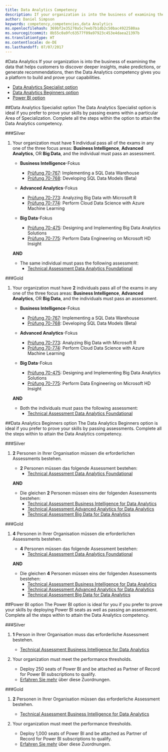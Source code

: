 ```yaml
---
title: Data Analytics Competency
description: If your organization is into the business of examining the data that helps customers to discover deeper insights, make predictions, or generate recommendations, then the Data Analytics competency gives you a platform to build and prove your capabilities.
author: Daniel Simpson
keywords: competency,competencies,data Analytics
ms.openlocfilehash: 369bf2e35270a5c7eeb7b1db2c50bac4922580aa
ms.sourcegitcommit: 8b55c0a9fc63577f09a97923c453e4daea21397b
ms.translationtype: HT
ms.contentlocale: de-DE
ms.lasthandoff: 07/07/2017
---
```

#<a name="data-analytics"></a>Data Analytics
If your organization is into the business of examining the data that helps customers to discover deeper insights, make predictions, or generate recommendations, then the Data Analytics competency gives you a platform to build and prove your capabilities.

- [Data Analytics Specialist option](#data-analytics-specialist-option)
- [Data Analytics Beginners option](#data-analytics-beginners-option)
- [Power BI option](#power-bi-option)

##<a name="data-analytics-specialist-option"></a>Data Analytics Specialist option
The Data Analytics Specialist option is ideal if you prefer to prove your skills by passing exams within a particular Area of Specialization. Complete all the steps within the option to attain the Data Analytics competency.

###<a name="silver"></a>Silver
1. Your organization must have **1** individual pass all of the exams in any one of the three focus areas: **Business Intelligence**, **Advanced Analytics**, OR **Big Data**, and the individual must pass an assessment.

    - **Business Intelligence**-Fokus
        - [Prüfung 70-767](https://www.microsoft.com/en-us/learning/exam-70-767.aspx): Implementing a SQL Data Warehouse 
        - [Prüfung 70-768](https://www.microsoft.com/en-us/learning/exam-70-768.aspx): Developing SQL Data Models (Beta)

    - **Advanced Analytics**-Fokus
        - [Prüfung 70-773](https://www.microsoft.com/en-us/learning/exam-70-773.aspx): Analyzing Big Data with Microsoft R
        - [Prüfung 70-774](https://www.microsoft.com/en-us/learning/exam-70-774.aspx): Perform Cloud Data Science with Azure Machine Learning

    - **Big Data**-Fokus
        - [Prüfung 70-475](https://www.microsoft.com/en-us/learning/exam-70-475.aspx): Designing and Implementing Big Data Analytics Solutions
        - [Prüfung 70-775](https://www.microsoft.com/en-us/learning/exam-70-775.aspx): Perform Data Engineering on Microsoft HD Insight

    **AND**

    - The same individual must pass the following assessment:
        - [Technical Assessment Data Analytics Foundational](https://partneruniversity.microsoft.com/?whr=uri:MicrosoftAccount&courseId=14356&scoId=w5Ubm2ygB_4304778676)

###<a name="gold"></a>Gold
1. Your organization must have **2** individuals pass all of the exams in any one of the three focus areas: **Business Intelligence**, **Advanced Analytics**, OR **Big Data**, and the individuals must pass an assessment.

    - **Business Intelligence**-Fokus
        - [Prüfung 70-767](https://www.microsoft.com/en-us/learning/exam-70-767.aspx): Implementing a SQL Data Warehouse 
        - [Prüfung 70-768](https://www.microsoft.com/en-us/learning/exam-70-768.aspx): Developing SQL Data Models (Beta)

    - **Advanced Analytics**-Fokus
        - [Prüfung 70-773](https://www.microsoft.com/en-us/learning/exam-70-773.aspx): Analyzing Big Data with Microsoft R
        - [Prüfung 70-774](https://www.microsoft.com/en-us/learning/exam-70-774.aspx): Perform Cloud Data Science with Azure Machine Learning

    - **Big Data**-Fokus
        - [Prüfung 70-475](https://www.microsoft.com/en-us/learning/exam-70-475.aspx): Designing and Implementing Big Data Analytics Solutions
        - [Prüfung 70-775](https://www.microsoft.com/en-us/learning/exam-70-775.aspx): Perform Data Engineering on Microsoft HD Insight

    **AND**

    - Both the individuals must pass the following assessment: 
        - [Technical Assessment Data Analytics Foundational](https://partneruniversity.microsoft.com/?whr=uri:MicrosoftAccount&courseId=14356&scoId=w5Ubm2ygB_4304778676)

##<a name="data-analytics-beginners-option"></a>Data Analytics Beginners option
The Data Analytics Beginners option is ideal if you prefer to prove your skills by passing assessments. Complete all the steps within to attain the Data Analytics competency.

###<a name="silver"></a>Silver
1. **2** Personen in Ihrer Organisation müssen die erforderlichen Assessments bestehen.

    - **2** Personen müssen das folgende Assessment bestehen:
        - [Technical Assessment Data Analytics Foundational](https://partneruniversity.microsoft.com/?whr=uri:MicrosoftAccount&courseId=14356&scoId=w5Ubm2ygB_4304778676)

    **AND**

    - Die gleichen **2** Personen müssen eins der folgenden Assessments bestehen:
        - [Technical Assessment Business Intelligence for Data Analytics](https://partneruniversity.microsoft.com/?whr=uri:MicrosoftAccount&courseId=14350&scoId=u5YzfgigB_1504778676)
        - [Technical Assessment Advanced Analytics for Data Analytics](https://partneruniversity.microsoft.com/?whr=uri:MicrosoftAccount&courseId=10275&scoId=bweuuySgB_3904778676)
        - [Technical Assessment Big Data for Data Analytics](https://partneruniversity.microsoft.com/?whr=uri:MicrosoftAccount&courseId=14349&scoId=qb5OGFigB_6604778676)

###<a name="gold"></a>Gold
1. **4** Personen in Ihrer Organisation müssen die erforderlichen Assessments bestehen.

    - **4** Personen müssen das folgende Assessment bestehen:
        - [Technical Assessment Data Analytics Foundational ](https://partneruniversity.microsoft.com/?whr=uri:MicrosoftAccount&courseId=14356&scoId=w5Ubm2ygB_4304778676)

    **AND**

    - Die gleichen **4** Personen müssen eins der folgenden Assessments bestehen:
        - [Technical Assessment Business Intelligence for Data Analytics](https://partneruniversity.microsoft.com/?whr=uri:MicrosoftAccount&courseId=14350&scoId=u5YzfgigB_1504778676)
        - [Technical Assessment Advanced Analytics for Data Analytics](https://partneruniversity.microsoft.com/?whr=uri:MicrosoftAccount&courseId=10275&scoId=bweuuySgB_3904778676)
        - [Technical Assessment Big Data for Data Analytics](https://partneruniversity.microsoft.com/?whr=uri:MicrosoftAccount&courseId=14349&scoId=qb5OGFigB_6604778676)

##<a name="power-bi-option"></a>Power BI option
The Power BI option is ideal for you if you prefer to prove your skills by deploying Power BI seats as well as passing an assessment. Complete all the steps within to attain the Data Analytics competency.

###<a name="silver"></a>Silver

1. **1** Person in Ihrer Organisation muss das erforderliche Assessment bestehen.

    - [Technical Assessment Business Intelligence for Data Analytics](https://partneruniversity.microsoft.com/?whr=uri:MicrosoftAccount&courseId=14350&scoId=u5YzfgigB_1504778676)
  
2. Your organization must meet the performance thresholds.

    - Deploy 250 seats of Power BI and be attached as Partner of Record for Power BI subscriptions to qualify.
    - [Erfahren Sie mehr](https://partner.microsoft.com/en-us/membership/digital-partner-of-record) über diese Zuordnungen.

###<a name="gold"></a>Gold
1. **2** Personen in Ihrer Organisation müssen das erforderliche Assessment bestehen.
    - [Technical Assessment Business Intelligence for Data Analytics](https://partneruniversity.microsoft.com/?whr=uri:MicrosoftAccount&courseId=14350&scoId=u5YzfgigB_1504778676)
  
2. Your organization must meet the performance thresholds.
    - Deploy 1,000 seats of Power BI and be attached as Partner of Record for Power BI subscriptions to qualify.
    - [Erfahren Sie mehr](https://partner.microsoft.com/en-us/membership/digital-partner-of-record) über diese Zuordnungen.

